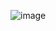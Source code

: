 ![image](https://user-images.githubusercontent.com/11065634/232224546-253d5d49-d9d5-4019-970d-0a111d31d3e3.png)
